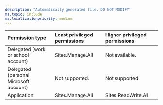 ```yaml
---
description: "Automatically generated file. DO NOT MODIFY"
ms.topic: include
ms.localizationpriority: medium
---
```


|Permission type|Least privileged permissions|Higher privileged permissions|
|:---|:---|:---|
|Delegated (work or school account)|Sites.Manage.All|Not available.|
|Delegated (personal Microsoft account)|Not supported.|Not supported.|
|Application|Sites.Manage.All|Sites.ReadWrite.All|

